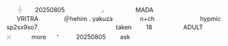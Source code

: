 ㅤᅟ𓏶  ㅤᅟ20250805ㅤ ㅤᅟㅤᅟ ㅤ⸝ㅤ   ㅤᅟㅤᅟ  MADA ㅤᅟㅤᅟㅤᅟㅤᅟ
ㅤᅟㅤᅟ ‌ ‌ ‌ ‌     ‌ ‌ VRITRA        ㅤᅟㅤᅟ  ＠hehim         .
yakuzaㅤ ㅤ ㅤ ㅤn+chㅤ ㅤㅤ ㅤ ㅤㅤ ㅤhypmic
sp2sx9so7ㅤㅤ ㅤㅤ ㅤ ㅤㅤ ㅤ ㅤ ㅤㅤ ㅤtaken
ᅟᅟ 18ㅤㅤㅤㅤ ㅤ ADULTㅤㅤ   ㅤ𓏴 
ᅟᅟ ㅤmore  ‌ㅤ ‌‘ ‌  ㅤㅤ 20250805
ᅟᅟ   ask
